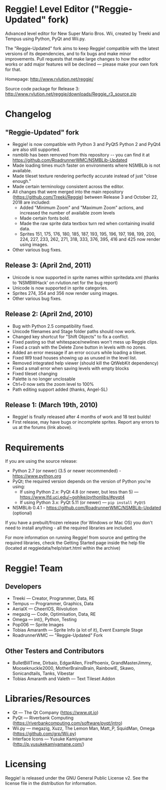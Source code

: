 Reggie! Level Editor ("Reggie-Updated" fork)
============================================

Advanced level editor for New Super Mario Bros. Wii, created by Treeki and
Tempus using Python, PyQt and Wii.py.

The "Reggie-Updated" fork aims to keep Reggie! compatible with the latest versions of its
dependencies, and to fix bugs and make minor improvements. Pull requests that make large
changes to how the editor works or add major features will be declined — please make your
own fork for that.

Homepage: http://www.rvlution.net/reggie/

Source code package for Release 3: http://www.rvlution.net/reggie/downloads/Reggie_r3_source.zip


Changelog
=========

"Reggie-Updated" fork
---------------------
- Reggie! is now compatible with Python 3 and PyQt5
    Python 2 and PyQt4 are also still supported.
- nsmblib has been removed from this repository -- you can find it at
    https://github.com/RoadrunnerWMC/NSMBLib-Updated
- Made loading times much faster on environments where NSMBLib is not available.
- Made tileset texture rendering perfectly accurate instead of just
    "close enough."
- Made certain terminology consistent across the editor.
- All changes that were merged into the main repository
    (https://github.com/Treeki/Reggie) between Release 3 and October 22, 2018
    are included:
    - Added "Minimum Zoom" and "Maximum Zoom" actions, and increased the
        number of available zoom levels
    - Made certain fonts bold.
    - Made the raw sprite data textbox turn red when containing invalid data.
    - Sprites 151, 175, 176, 180, 185, 187, 193, 195, 196, 197, 198, 199,
        200, 224, 227, 233, 262, 271, 318, 333, 376, 395, 416 and 425 now
        render using images.
- Other various bug fixes.


Release 3: (April 2nd, 2011)
----------------------------
- Unicode is now supported in sprite names within spritedata.xml
    (thanks to 'NSMBWHack' on rvlution.net for the bug report)
- Unicode is now supported in sprite categories.
- Sprites 274, 354 and 356 now render using images.
- Other various bug fixes.


Release 2: (April 2nd, 2010)
----------------------------
- Bug with Python 2.5 compatibility fixed.
- Unicode filenames and Stage folder paths should now work.
- Changed key shortcut for "Shift Objects" to fix a conflict.
- Fixed pasting so that whitespace/newlines won't mess up Reggie clips.
- Fixed a crash with the Delete Zone button in levels with no zones.
- Added an error message if an error occurs while loading a tileset.
- Fixed W9 toad houses showing up as unused in the level list.
- Removed integrated help viewer (should kill the QtWebKit dependency)
- Fixed a small error when saving levels with empty blocks
- Fixed tileset changing
- Palette is no longer unclosable
- Ctrl+0 now sets the zoom level to 100%
- Path editing support added (thanks, Angel-SL)


Release 1: (March 19th, 2010)
-----------------------------
- Reggie! is finally released after 4 months of work and 18 test builds!
- First release, may have bugs or incomplete sprites. Report any errors to us
    at the forums (link above).


Requirements
============

If you are using the source release:

- Python 2.7 (or newer) (3.5 or newer recommended) - https://www.python.org
- PyQt; the required version depends on the version of Python you're using:
  - If using Python 2.x: PyQt 4.8 (or newer, but less than 5) — https://www.lfd.uci.edu/~gohlke/pythonlibs/#pyqt4
  - If using Python 3.x: PyQt 5.11 (or newer) — `pip install PyQt5`
- NSMBLib 0.4.1 - https://github.com/RoadrunnerWMC/NSMBLib-Updated (optional)

If you have a prebuilt/frozen release (for Windows or Mac OS)
you don't need to install anything - all the required libraries are included.

For more information on running Reggie! from source and getting the required
libraries, check the Getting Started page inside the help file
(located at reggiedata/help/start.html within the archive)


Reggie! Team
============

Developers
----------
- Treeki — Creator, Programmer, Data, RE
- Tempus — Programmer, Graphics, Data
- AerialX — CheerIOS, Riivolution
- megazig — Code, Optimisation, Data, RE
- Omega — int(), Python, Testing
- Pop006 — Sprite Images
- Tobias Amaranth — Sprite Info (a lot of it), Event Example Stage
- RoadrunnerWMC — "Reggie-Updated" Fork

Other Testers and Contributors
------------------------------
- BulletBillTime, Dirbaio, EdgarAllen, FirePhoenix, GrandMasterJimmy,
  Mooseknuckle2000, MotherBrainsBrain, RainbowIE, Skawo, Sonicandtails,
  Tanks, Vibestar
- Tobias Amaranth and Valeth — Text Tileset Addon


Libraries/Resources
===================

- Qt — The Qt Company (https://www.qt.io)
- PyQt — Riverbank Computing (https://riverbankcomputing.com/software/pyqt/intro)
- Wii.py — megazig, Xuzz, The Lemon Man, Matt_P, SquidMan, Omega (https://github.com/grp/Wii.py)
- Interface Icons — Yusuke Kamiyamane (http://p.yusukekamiyamane.com/)


Licensing
=========

Reggie! is released under the GNU General Public License v2.
See the license file in the distribution for information.
